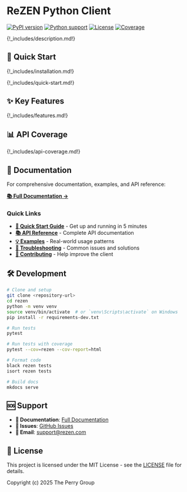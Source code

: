 # ReZEN Python Client

[![PyPI version](https://badge.fury.io/py/rezen.svg)](https://badge.fury.io/py/rezen)
[![Python support](https://img.shields.io/pypi/pyversions/rezen.svg)](https://pypi.org/project/rezen/)
[![License](https://img.shields.io/github/license/theperrygroup/rezen.svg)](https://github.com/theperrygroup/rezen/blob/main/LICENSE)
[![Coverage](https://img.shields.io/codecov/c/github/theperrygroup/rezen.svg)](https://codecov.io/gh/theperrygroup/rezen)

{!_includes/description.md!}

## 🚀 Quick Start

{!_includes/installation.md!}

{!_includes/quick-start.md!}

## ✨ Key Features

{!_includes/features.md!}

## 📊 API Coverage

{!_includes/api-coverage.md!}

## 📖 Documentation

For comprehensive documentation, examples, and API reference:

**[📚 Full Documentation →](https://theperrygroup.github.io/rezen/)**

### Quick Links

- **[🚀 Quick Start Guide](docs/quickstart.md)** - Get up and running in 5 minutes
- **[📚 API Reference](docs/api-reference.md)** - Complete API documentation
- **[💡 Examples](docs/examples.md)** - Real-world usage patterns
- **[🔧 Troubleshooting](docs/troubleshooting.md)** - Common issues and solutions
- **[🤝 Contributing](docs/contributing.md)** - Help improve the client

## 🛠️ Development

```bash
# Clone and setup
git clone <repository-url>
cd rezen
python -m venv venv
source venv/bin/activate  # or `venv\Scripts\activate` on Windows
pip install -r requirements-dev.txt

# Run tests
pytest

# Run tests with coverage
pytest --cov=rezen --cov-report=html

# Format code
black rezen tests
isort rezen tests

# Build docs
mkdocs serve
```

## 🆘 Support

- **📖 Documentation**: [Full Documentation](https://theperrygroup.github.io/rezen/)
- **💬 Issues**: [GitHub Issues](../../issues)
- **📧 Email**: [support@rezen.com](mailto:support@rezen.com)

## 📄 License

This project is licensed under the MIT License - see the [LICENSE](LICENSE) file for details.

Copyright (c) 2025 The Perry Group
